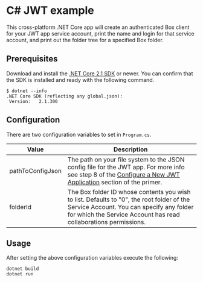 # C# JWT example

This cross-platform .NET Core app will create an authenticated Box client for your JWT app service account, print the name and login for that service account, and print out the folder tree for a specified Box folder.

## Prerequisites

Download and install the [.NET Core 2.1 SDK](https://www.microsoft.com/net/download/dotnet-core/sdk-2.1.300) or newer.  You can confirm that the SDK is installed and ready with the following command.

```
$ dotnet --info
.NET Core SDK (reflecting any global.json):
 Version:   2.1.300
```

## Configuration

There are two configuration variables to set in `Program.cs`.

| Value | Description |
|-------|-------------|
| pathToConfigJson | The path on your file system to the JSON config file for the JWT app. For more info see step 8 of the [Configure a New JWT Application](https://github.com/box-community/jwt-app-primer#configure-a-new-jwt-application) section of the primer.
| folderId | The Box folder ID whose contents you wish to list. Defaults to "0", the root folder of the Service Account. You can specify any folder for which the Service Account has read collaborations permissions.

## Usage

After setting the above configuration variables execute the following:

```
dotnet build
dotnet run
```
